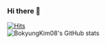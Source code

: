 ### Hi there 👋

[![Hits](https://hits.seeyoufarm.com/api/count/incr/badge.svg?url=https%3A%2F%2Fgithub.com%2FBokyungKim08&count_bg=%23FFCACA&title_bg=%2385B5E1&icon=&icon_color=%23FFCACA&title=hits&edge_flat=false)](https://hits.seeyoufarm.com)  
![BokyungKim08's GitHub stats](https://github-readme-stats.vercel.app/api?username=BokyungKim08&show_icons=true)
